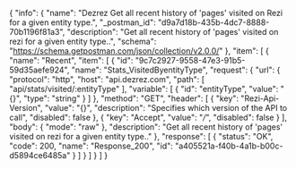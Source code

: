 {
  "info": {
    "name": "Dezrez Get all recent history of 'pages' visited on Rezi for a given entity type.",
    "_postman_id": "d9a7d18b-435b-4dc7-8888-70b1196f81a3",
    "description": "Get all recent history of 'pages' visited on rezi for a given entity type..",
    "schema": "https://schema.getpostman.com/json/collection/v2.0.0/"
  },
  "item": [
    {
      "name": "Recent",
      "item": [
        {
          "id": "9c7c2927-9558-47e3-91b5-59d35aefe924",
          "name": "Stats_VisitedByentityType",
          "request": {
            "url": {
              "protocol": "http",
              "host": "api.dezrez.com",
              "path": [
                "api/stats/visited/:entityType"
              ],
              "variable": [
                {
                  "id": "entityType",
                  "value": "{}",
                  "type": "string"
                }
              ]
            },
            "method": "GET",
            "header": [
              {
                "key": "Rezi-Api-Version",
                "value": "{}",
                "description": "Specifies which version of the API to call",
                "disabled": false
              },
              {
                "key": "Accept",
                "value": "*/*",
                "disabled": false
              }
            ],
            "body": {
              "mode": "raw"
            },
            "description": "Get all recent history of 'pages' visited on rezi for a given entity type.."
          },
          "response": [
            {
              "status": "OK",
              "code": 200,
              "name": "Response_200",
              "id": "a405521a-f40b-4a1b-b00c-d5894ce6485a"
            }
          ]
        }
      ]
    }
  ]
}
